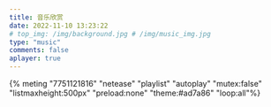 ```yaml
---
title: 音乐欣赏 
date: 2022-11-10 13:23:22
# top_img: /img/background.jpg # /img/music_img.jpg
type: "music"
comments: false
aplayer: true
---
```


{% meting "7751121816" "netease" "playlist" "autoplay" "mutex:false" "listmaxheight:500px" "preload:none" "theme:#ad7a86" "loop:all"%}